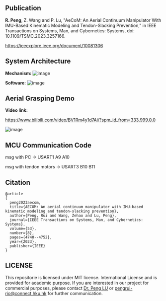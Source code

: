 ## Publication

**R. Peng**, Z. Wang and P. Lu, "AeCoM: An Aerial Continuum Manipulator With IMU-Based Kinematic Modeling and Tendon-Slacking Prevention," in IEEE Transactions on Systems, Man, and Cybernetics: Systems, doi: 10.1109/TSMC.2023.3257166.

https://ieeexplore.ieee.org/document/10081306

## System Architecture

**Mechanism:**
![image](https://github.com/professor1996/AeCoM_Aerial-Continuum-Manipulator/blob/main/System%20architecture%20(.jpg)/AeCoM%20mechanism.jpg)

**Software:**
![image](https://github.com/professor1996/AeCoM_Aerial-Continuum-Manipulator/blob/main/System%20architecture%20(.jpg)/AeCoM%20software.jpg)

## Aerial Grasping Demo

**Video link:**

https://www.bilibili.com/video/BV1Rm4y1d7Ai/?spm_id_from=333.999.0.0

![image](https://github.com/professor1996/AeCoM_Aerial-Continuum-Manipulator/blob/main/Experimental%20demos%20(.gif)/80%5Eo%20grasping.gif)

## MCU Communication Code

msg with PC -> USART1  A9 A10

msg with tendon motors -> USART3  B10 B11

## Citation
~~~
@article
{
  peng2023aecom,
  title={AECOM: An aerial continuum manipulator with IMU-based kinematic modeling and tendon-slacking prevention},
  author={Peng, Rui and Wang, Zehao and Lu, Peng},
  journal={IEEE Transactions on Systems, Man, and Cybernetics: Systems},
  volume={53},
  number={8},
  pages={4740--4752},
  year={2023},
  publisher={IEEE}
}
~~~

  
## LICENSE
This repositorie is licensed under MIT license. International License and is provided for academic purpose. If you are interested in our project for commercial purposes, please contact [Dr. Peng LU](https://arclab.hku.hk/People.html) or pengrui-rio@connect.hku.hk for further communication.
